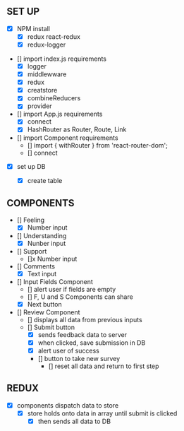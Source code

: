 ## SET UP
- [x] NPM install
    - [x] redux react-redux
    - [x] redux-logger
- [] import index.js requirements
    - [x] logger
    - [x] middlewware
    - [x] redux
    - [x] creatstore
    - [x] combineReducers
    - [x] provider
- [] import App.js requirements
    - [x] connect
    - [x] HashRouter as Router, Route, Link
- [] import Component requirements
    - [] import { withRouter } from 'react-router-dom';
    - [] connect
- [x] set up DB
    - [x] create table


## COMPONENTS
- [] Feeling
    - [x] Number input
- [] Understanding
    - [x] Nunber input
- [] Support
    - []x Number input
- [] Comments
    - [x] Text input
- [] Input Fields Component
    - [] alert user if fields are empty
    - [] F, U and S Components can share
    - [x] Next button
- [] Review Component
    - [] displays all data from previous inputs
    - [] Submit button
        - [x] sends feedback data to server
        - [x] when clicked, save submission in DB
        - [x] alert user of success
        - [] button to take new survey
            - [] reset all data and return to first step


## REDUX
- [x] components dispatch data to store
    - [x] store holds onto data in array until submit is clicked
        - [x] then sends all data to DB